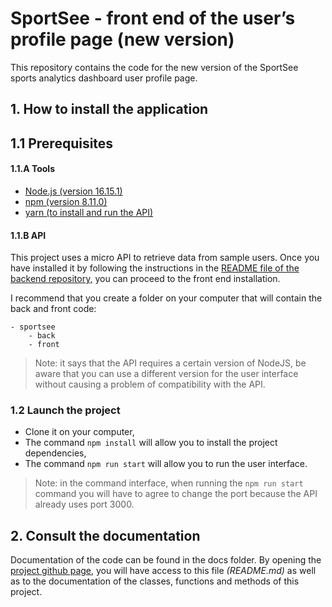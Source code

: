 # SportSee - front end of the user’s profile page (new version)

This repository contains the code for the new version of the SportSee sports analytics dashboard user profile page.

## 1. How to install the application

## 1.1 Prerequisites

#### 1.1.A Tools

- [Node.js (version 16.15.1)](https://nodejs.org/en/)
- [npm (version 8.11.0)](https://www.npmjs.com/)
- [yarn (to install and run the API)](https://yarnpkg.com/)

#### 1.1.B API

This project uses a micro API to retrieve data from sample users. Once you have installed it by following the instructions in the [README file of the backend repository,](https://github.com/OpenClassrooms-Student-Center/P9-front-end-dashboard) you can proceed to the front end installation.

I recommend that you create a folder on your computer that will contain the back and front code:

```
- sportsee
    - back
    - front
```

> Note: it says that the API requires a certain version of NodeJS, be aware that you can use a different version for the user interface without causing a problem of compatibility with the API.

### 1.2 Launch the project

- Clone it on your computer,
- The command `npm install` will allow you to install the project dependencies,
- The command `npm run start` will allow you to run the user interface.

> Note: in the command interface, when running the `npm run start` command you will have to agree to change the port because the API already uses port 3000.

## 2. Consult the documentation

Documentation of the code can be found in the docs folder. By opening the [project github page](https://yannicklefaivre.github.io/YannickLefaive_12_07062022/), you will have access to this file _(README.md)_ as well as to the documentation of the classes, functions and methods of this project.
